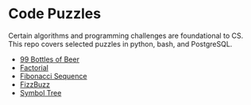 Code Puzzles
==========

Certain algorithms and programming challenges are foundational to CS. This repo covers selected puzzles in python, bash, and PostgreSQL.

-   [99 Bottles of Beer](99BottlesOfBeer.md)
-   [Factorial](Factorial.md)
-   [Fibonacci Sequence](Fibonacci.md)
-   [FizzBuzz](FizzBuzz.md)
-   [Symbol Tree](SymbolTree.md)
